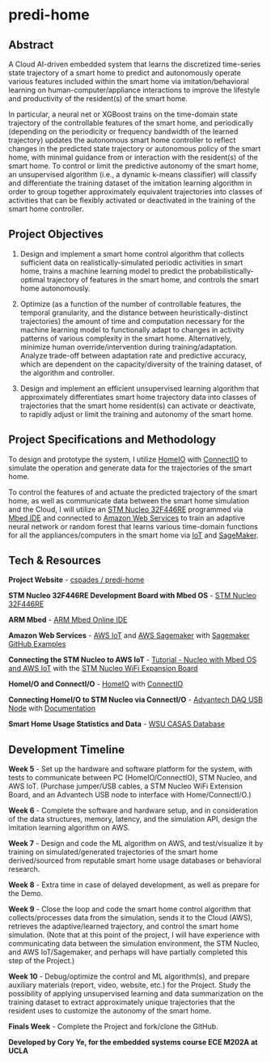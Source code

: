 # predi-home

## Abstract

A Cloud AI-driven embedded system that learns the discretized time-series state trajectory of a smart home to predict and autonomously operate various features included within the smart home via imitation/behavioral learning on human-computer/appliance interactions to improve the lifestyle and productivity of the resident(s) of the smart home.

In particular, a neural net or XGBoost trains on the time-domain state trajectory of the controllable features of the smart home, and periodically (depending on the periodicity or frequency bandwidth of the learned trajectory) updates the autonomous smart home controller to reflect changes in the predicted state trajectory or autonomous policy of the smart home, with minimal guidance from or interaction with the resident(s) of the smart home. To control or limit the predictive autonomy of the smart home, an unsupervised algorithm (i.e., a dynamic k-means classifier) will classify and differentiate the training dataset of the imitation learning algorithm in order to group together approximately equivalent trajectories into classes of activities that can be flexibly activated or deactivated in the training of the smart home controller.

## Project Objectives

1) Design and implement a smart home control algorithm that collects sufficient data on realistically-simulated periodic activities in smart home, trains a machine learning model to predict the probabilistically-optimal trajectory of features in the smart home, and controls the smart home autonomously.

2) Optimize (as a function of the number of controllable features, the temporal granularity, and the distance between heuristically-distinct trajectories) the amount of time and computation necessary for the machine learning model to functionally adapt to changes in activity patterns of various complexity in the smart home. Alternatively, minimize human override/intervention during training/adaptation. Analyze trade-off between adaptation rate and predictive accuracy, which are dependent on the capacity/diversity of the training dataset, of the algorithm and controller.

3) Design and implement an efficient unsupervised learning algorithm that approximately differentiates smart home trajectory data into classes of trajectories that the smart home resident(s) can activate or deactivate, to rapidly adjust or limit the training and autonomy of the smart home.

## Project Specifications and Methodology

To design and prototype the system, I utilize [HomeIO](https://realgames.co/home-io/) with [ConnectIO](https://docs.realgames.co/connectio/) to simulate the operation and generate data for the trajectories of the smart home.

To control the features of and actuate the predicted trajectory of the smart home, as well as communicate data between the smart home simulation and the Cloud, I will utilize an [STM Nucleo 32F446RE](https://www.st.com/content/st_com/en/products/evaluation-tools/product-evaluation-tools/mcu-mpu-eval-tools/stm32-mcu-mpu-eval-tools/stm32-nucleo-boards/nucleo-f446re.html#overview) programmed via [Mbed IDE](https://www.mbed.com/en/) and connected to [Amazon Web Services](https://aws.amazon.com/) to train an adaptive neural network or random forest that learns various time-domain functions for all the appliances/computers in the smart home via [IoT](https://aws.amazon.com/iot-core/?hp=tile&so-exp=below) and [SageMaker](https://aws.amazon.com/sagemaker/?hp=tile&so-exp=below).

## Tech & Resources

**Project Website** - [cspades / predi-home](https://cspades.github.io/predi-home/)

**STM Nucleo 32F446RE Development Board with Mbed OS** - [STM Nucleo 32F446RE](https://os.mbed.com/platforms/NUCLEO-L433RC-P/)

**ARM Mbed** - [ARM Mbed Online IDE](https://www.mbed.com/en/)

**Amazon Web Services** - [AWS IoT](https://aws.amazon.com/iot-core/?hp=tile&so-exp=below) and [AWS Sagemaker](https://aws.amazon.com/sagemaker/?hp=tile&so-exp=below) with [Sagemaker GitHub Examples](https://github.com/awslabs/amazon-sagemaker-examples)

**Connecting the STM Nucleo to AWS IoT** - [Tutorial - Nucleo with Mbed OS and AWS IoT](https://github.com/Klika-Tech/nucleo-aws-iot-demo/blob/master/doc/NUCLEO.md) with the [STM Nucleo WiFi Expansion Board](https://www.digikey.com/product-detail/en/stmicroelectronics/X-NUCLEO-IDW04A1/497-17209-ND/7056814)

**HomeI/O and ConnectI/O** - [HomeIO](https://realgames.co/home-io/) with [ConnectIO](https://docs.realgames.co/connectio/)

**Connecting HomeI/O to STM Nucleo via ConnectI/O** - [Advantech DAQ USB Node](https://buy.advantech.com/I-O-Devices-Communication/USB-IO-Modules-Multifunction-USB-Modules/model-USB-4704-AE.htm) with [Documentation](https://docs.realgames.co/connectio/usb-4704/)

**Smart Home Usage Statistics and Data** - [WSU CASAS Database](http://casas.wsu.edu/datasets/)

## Development Timeline

**Week 5** - Set up the hardware and software platform for the system, with tests to communicate between PC (HomeIO/ConnectIO), STM Nucleo, and AWS IoT. (Purchase jumper/USB cables, a STM Nucleo WiFi Extension Board, and an Advantech USB node to interface with Home/ConnectI/O.)

**Week 6** - Complete the software and hardware setup, and in consideration of the data structures, memory, latency, and the simulation API, design the imitation learning algorithm on AWS.

**Week 7** - Design and code the ML algorithm on AWS, and test/visualize it by training on simulated/generated trajectories of the smart home derived/sourced from reputable smart home usage databases or behavioral research.

**Week 8** - Extra time in case of delayed development, as well as prepare for the Demo.

**Week 9** - Close the loop and code the smart home control algorithm that collects/processes data from the simulation, sends it to the Cloud (AWS), retrieves the adaptive/learned trajectory, and control the smart home simulation. (Note that at this point of the project, I will have experience with communicating data between the simulation environment, the STM Nucleo, and AWS IoT/Sagemaker, and perhaps will have partially completed this step of the Project.)

**Week 10** - Debug/optimize the control and ML algorithm(s), and prepare auxiliary materials (report, video, website, etc.) for the Project. Study the possibility of applying unsupervised learning and data summarization on the training dataset to extract approximately unique trajectories that the resident uses to customize the autonomy of the smart home.

**Finals Week** - Complete the Project and fork/clone the GitHub.

**Developed by Cory Ye, for the embedded systems course ECE M202A at UCLA**
